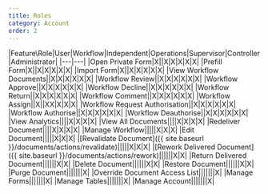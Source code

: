 ```yaml
---
title: Roles
category: Account
order: 2
---
```


|Feature\Role|User|Workflow|Independent|Operations|Supervisor|Controller|Administrator|
|---|---|
|Open Private Form|X||X|X|X|X|X|
|Prefill Form|X||X|X|X|X|X|
|Import Form|X||X|X|X|X|X|
|View Workflow Documents||X|X|X|X|X|X|
|Workflow Review||X|X|X|X|X|X|
|Workflow Approve||X|X|X|X|X|X|
|Workflow Decline||X|X|X|X|X|X|
|Workflow Return||X|X|X|X|X|X|
|Workflow Comment||X|X|X|X|X|X|
|Workflow Assign||X||XX|X|X|X|
|Workflow Request Authorisation||X|X|X|X|X|X|
|Workflow Authorise||X|X|X|X|X|X|
|Workflow Deauthorise||X|X|X|X|X|X|
|View Analytics||||X|X|X|X|
|View All Documents||||X|X|X|X|
|Redeliver Document||||X|X|X|X|
|Manage Workflow|||||X|X|X|
|Edit Document|||||X|X|X|
|[Revalidate Document]({{ site.baseurl }}/documents/actions/revalidate)|||||X|X|X|
|[Rework Delivered Document]({{ site.baseurl }}/documents/actions/rework)||||||X|X|
|Return Delivered Document||||||X|X|
|Delete Document||||||X|X|
|Restore Document||||||X|X|
|Purge Document|||||||X|
|Override Document Access List|||||||X|
|Manage Forms|||||||X|
|Manage Tables|||||||X|
|Manage Account|||||||X|